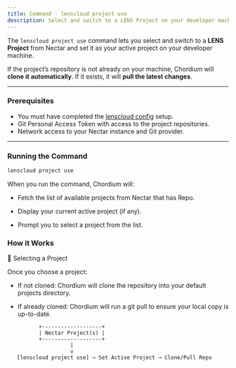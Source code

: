```yaml
---
title: Command - lenscloud project use
description: Select and switch to a LENS Project on your developer machine using Chordium.
---
```


The `lenscloud project use` command lets you select and switch to a **LENS Project** from Nectar and set it as your active project on your developer machine.  

If the project’s repository is not already on your machine, Chordium will **clone it automatically**. If it exists, it will **pull the latest changes**.

---

### Prerequisites

- You must have completed the [lenscloud config](../../02-configuring-nectar-with-dev) setup.
- Git Personal Access Token with access to the project repositories.
- Network access to your Nectar instance and Git provider.

---

### Running the Command

```bash
lenscloud project use
```

When you run the command, Chordium will:

- Fetch the list of available projects from Nectar that has Repo.

- Display your current active project (if any).

- Prompt you to select a project from the list.

### How it Works

🔹 Selecting a Project

Once you choose a project:

- If not cloned:
    Chordium will clone the repository into your default projects directory.

- If already cloned:
    Chordium will run a git pull to ensure your local copy is up-to-date.


```text
          +-------------------+
          | Nectar Project(s) |
          +-------------------+
                    |
                    v
   [lenscloud project use] → Set Active Project → Clone/Pull Repo
```
